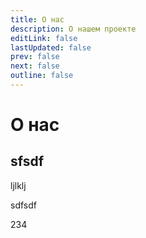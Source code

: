 ```yaml
---
title: О нас
description: О нашем проекте
editLink: false
lastUpdated: false
prev: false
next: false
outline: false
---
```


# О нас

## sfsdf

ljlklj

sdfsdf

234

